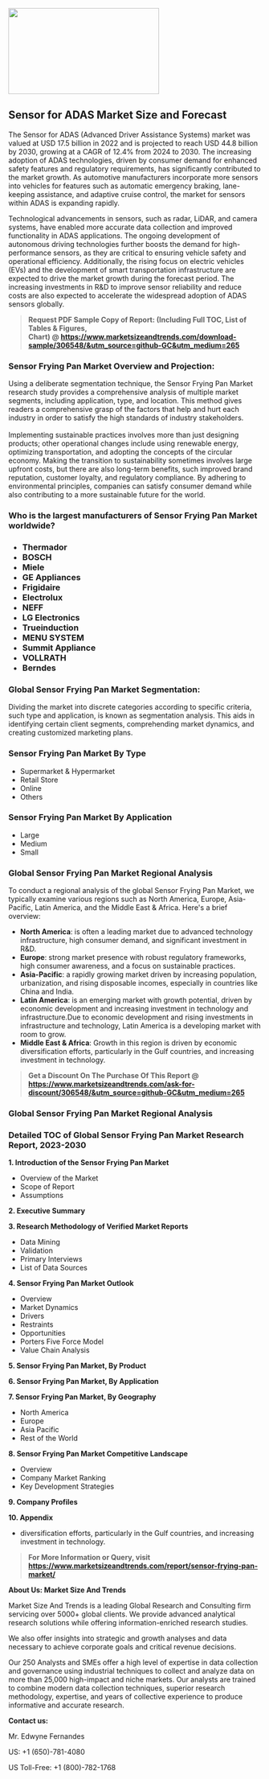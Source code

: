 <p><img class="alignnone size-medium wp-image-20088" src="https://ffe5etoiles.com/wp-content/uploads/2024/12/MST1-300x171.png" alt="" width="300" height="171" /></p><h2>Sensor for ADAS Market Size and Forecast</h2><p>The Sensor for ADAS (Advanced Driver Assistance Systems) market was valued at USD 17.5 billion in 2022 and is projected to reach USD 44.8 billion by 2030, growing at a CAGR of 12.4% from 2024 to 2030. The increasing adoption of ADAS technologies, driven by consumer demand for enhanced safety features and regulatory requirements, has significantly contributed to the market growth. As automotive manufacturers incorporate more sensors into vehicles for features such as automatic emergency braking, lane-keeping assistance, and adaptive cruise control, the market for sensors within ADAS is expanding rapidly.</p><p>Technological advancements in sensors, such as radar, LiDAR, and camera systems, have enabled more accurate data collection and improved functionality in ADAS applications. The ongoing development of autonomous driving technologies further boosts the demand for high-performance sensors, as they are critical to ensuring vehicle safety and operational efficiency. Additionally, the rising focus on electric vehicles (EVs) and the development of smart transportation infrastructure are expected to drive the market growth during the forecast period. The increasing investments in R&D to improve sensor reliability and reduce costs are also expected to accelerate the widespread adoption of ADAS sensors globally.</p></p><blockquote id="" class=""><strong>Request PDF Sample Copy of Report: (Including Full TOC, List of Tables &amp; Figures, Chart)&nbsp;@&nbsp;<strong><a href="https://www.marketsizeandtrends.com/download-sample/306548/&utm_source=github-GC&utm_medium=265" target="_blank">https://www.marketsizeandtrends.com/download-sample/306548/&utm_source=github-GC&utm_medium=265</a></strong></strong></blockquote><h3 id="" class="">Sensor Frying Pan Market&nbsp;Overview and Projection:</h3><p id="" class="">Using a deliberate segmentation technique, the Sensor Frying Pan Market research study provides a comprehensive analysis of multiple market segments, including application, type, and location. This method gives readers a comprehensive grasp of the factors that help and hurt each industry in order to satisfy the high standards of industry stakeholders. <br /> <br />Implementing sustainable practices involves more than just designing products; other operational changes include using renewable energy, optimizing transportation, and adopting the concepts of the circular economy. Making the transition to sustainability sometimes involves large upfront costs, but there are also long-term benefits, such improved brand reputation, customer loyalty, and regulatory compliance. By adhering to environmental principles, companies can satisfy consumer demand while also contributing to a more sustainable future for the world.</p><h3 id="" class="">Who is the largest manufacturers of&nbsp;Sensor Frying Pan Market worldwide?</h3><h3 class=""><p><ul><li>Thermador </li><li> BOSCH </li><li> Miele </li><li> GE Appliances </li><li> Frigidaire </li><li> Electrolux </li><li> NEFF </li><li> LG Electronics </li><li> Trueinduction </li><li> MENU SYSTEM </li><li> Summit Appliance </li><li> VOLLRATH </li><li> Berndes</li></ul></p></h3><h3 id="" class="">Global&nbsp;Sensor Frying Pan Market Segmentation:</h3><p id="" class="">Dividing the market into discrete categories according to specific criteria, such type and application, is known as segmentation analysis. This aids in identifying certain client segments, comprehending market dynamics, and creating customized marketing plans.</p><h3 id="" class="">Sensor Frying Pan Market&nbsp;By Type</h3><p><p><ul><li>Supermarket & Hypermarket</li><li> Retail Store</li><li> Online</li><li> Others</p></li></ul></p></p><h3 id="" class="">Sensor Frying Pan Market&nbsp;By Application</h3><p class=""><p><ul><li>Large</li><li> Medium</li><li> Small</li></ul></p></p><h3 id="" class="">Global Sensor Frying Pan Market Regional Analysis</h3><p id="" class="">To conduct a regional analysis of the global Sensor Frying Pan Market, we typically examine various regions such as North America, Europe, Asia-Pacific, Latin America, and the Middle East &amp; Africa. Here's a brief overview:</p><ul><li><strong>North America</strong>: is often a leading market due to advanced technology infrastructure, high consumer demand, and significant investment in R&amp;D.</li><li><strong>Europe</strong>: strong market presence with robust regulatory frameworks, high consumer awareness, and a focus on sustainable practices.</li><li><strong>Asia-Pacific</strong>: a rapidly growing market driven by increasing population, urbanization, and rising disposable incomes, especially in countries like China and India.</li><li><strong>Latin America</strong>: is an emerging market with growth potential, driven by economic development and increasing investment in technology and infrastructure.Due to economic development and rising investments in infrastructure and technology, Latin America is a developing market with room to grow.</li><li><strong>Middle East &amp; Africa</strong>: Growth in this region is driven by economic diversification efforts, particularly in the Gulf countries, and increasing investment in technology.</li></ul><blockquote id="" class=""><strong>Get a Discount On The Purchase Of This Report @ <strong><a href="https://www.marketsizeandtrends.com/ask-for-discount/306548/&utm_source=github-GC&utm_medium=265" target="_blank">https://www.marketsizeandtrends.com/ask-for-discount/306548/&utm_source=github-GC&utm_medium=265</a></strong></strong></blockquote><h3 id="" class="">Global Sensor Frying Pan Market Regional Analysis</h3><h3 id="" class="">Detailed TOC of Global Sensor Frying Pan Market Research Report, 2023-2030</h3><p id="" class=""><strong>1. Introduction of the Sensor Frying Pan Market</strong></p><ul><li>Overview of the Market</li><li>Scope of Report</li><li>Assumptions</li></ul><p id="" class=""><strong>2. Executive Summary</strong></p><p id="" class=""><strong>3. Research Methodology of Verified Market Reports</strong></p><ul><li>Data Mining</li><li>Validation</li><li>Primary Interviews</li><li>List of Data Sources</li></ul><p id="" class=""><strong>4. Sensor Frying Pan Market Outlook</strong></p><ul><li>Overview</li><li>Market Dynamics</li><li>Drivers</li><li>Restraints</li><li>Opportunities</li><li>Porters Five Force Model</li><li>Value Chain Analysis</li></ul><p id="" class=""><strong>5. Sensor Frying Pan Market, By Product</strong></p><p id="" class=""><strong>6. Sensor Frying Pan Market, By Application</strong></p><p id="" class=""><strong>7. Sensor Frying Pan Market, By Geography</strong></p><ul><li>North America</li><li>Europe</li><li>Asia Pacific</li><li>Rest of the World</li></ul><p id="" class=""><strong>8. Sensor Frying Pan Market Competitive Landscape</strong></p><ul><li>Overview</li><li>Company Market Ranking</li><li>Key Development Strategies</li></ul><p id="" class=""><strong>9. Company Profiles</strong></p><p id="" class=""><strong>10. Appendix</strong></p><ul><li>diversification efforts, particularly in the Gulf countries, and increasing investment in technology.</li></ul><blockquote id="" class=""><strong>For More Information or Query, visit <strong><strong><a href="https://www.marketsizeandtrends.com/report/sensor-frying-pan-market/" target="_blank">https://www.marketsizeandtrends.com/report/sensor-frying-pan-market/</a></strong></strong></strong></blockquote><p id="" class=""><strong>About Us: Market Size And Trends</strong></p><p id="" class="">Market Size And Trends is a leading Global Research and Consulting firm servicing over 5000+ global clients. We provide advanced analytical research solutions while offering information-enriched research studies.</p><p id="" class="">We also offer insights into strategic and growth analyses and data necessary to achieve corporate goals and critical revenue decisions.</p><p id="" class="">Our 250 Analysts and SMEs offer a high level of expertise in data collection and governance using industrial techniques to collect and analyze data on more than 25,000 high-impact and niche markets. Our analysts are trained to combine modern data collection techniques, superior research methodology, expertise, and years of collective experience to produce informative and accurate research.</p><p id="" class=""><strong>Contact us:</strong></p><p id="" class="">Mr. Edwyne Fernandes</p><p id="" class="">US: +1 (650)-781-4080</p><p id="" class="">US Toll-Free: +1 (800)-782-1768</p>
